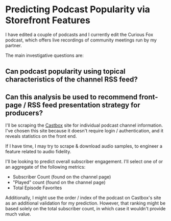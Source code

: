 # Predicting Podcast Popularity via Storefront Features

I have edited a couple of podcasts and I currently edit the Curious Fox podcast, which offers live recordings of community meetings run by my partner.

The main investigative questions are: 
## Can podcast popularity using topical characteristics of the channel RSS feed?
## Can this analysis be used to recommend front-page / RSS feed presentation strategy for producers?

I'll be scraping the [Castbox](https://castbox.fm/home?country=us) site for individual podcast channel information.
I've chosen this site because it doesn't require login / authentication, and it reveals statistics on the front end.

If I have time, I may try to scrape & download audio samples, to engineer a feature related to audio fidelity.

I'll be looking to predict overall subscriber engagement.
I'll select one of or an aggregate of the following metrics:

- Subscriber Count (found on the channel page)
- "Played" count (found on the channel page)
- Total Episode Favorites

Additionally, I might use the order / index of the podcast on Castbox's site as an additional validation for my prediction.
However, that ranking might be based solely on the total subscriber count, in which case it wouldn't provide much value.
